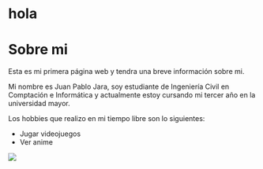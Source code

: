 # hola
<!DOCTYPE html> <!-- Indica que este documento es HTML5 -->
<html> <!-- Inicio del documento HTML -->
<head> <!Cabecera: aquí va la configuración de la página -->
<meta charset="UTF-8"> <!-- Permite usar caracteres especiales como tildes y ñ -->
<title>Mi primera página</title> <!-- Título que aparece en la pestaña del navegador -->
 <link rel="icon" type="https://occ-0-8407-2219.1.nflxso.net/dnm/api/v6/Z-WHgqd_TeJxSuha8aZ5WpyLcX8/AAAABfjFlp2knrovoWG6xA8-iLLO-4bb86YMqJWGhtNWKCdwcuTkYfrLxLi-Rd83YMp4KpzpBvv3_32kFtMclVF8rKCh2v9CZ9DVLc4S.jpg?r=4d8">
<link rel="shortcut icon" href="https://occ-0-8407-2219.1.nflxso.net/dnm/api/v6/Z-WHgqd_TeJxSuha8aZ5WpyLcX8/AAAABfjFlp2knrovoWG6xA8-iLLO-4bb86YMqJWGhtNWKCdwcuTkYfrLxLi-Rd83YMp4KpzpBvv3_32kFtMclVF8rKCh2v9CZ9DVLc4S.jpg?r=4d8"> 
</head>
<body> <!Cuerpo: todo lo que el usuario verá en la página -->
<h1>Sobre mi</h1> <!-- Encabezado principal -->
<p>Esta es mi primera página web y tendra una breve información sobre mi.</p> <!-- Un párrafo de texto -->
<p>Mi nombre es Juan Pablo Jara, soy estudiante de Ingeniería Civil en Comptación e Informática y actualmente
estoy cursando mi tercer año en la universidad mayor.</p>
<p>Los hobbies que realizo en mi tiempo libre son lo siguientes: </p> 

<ul>
<li>Jugar videojuegos</li>
<li>Ver anime</li>
  </ul>
<img src="https://occ-0-8407-2219.1.nflxso.net/dnm/api/v6/Z-WHgqd_TeJxSuha8aZ5WpyLcX8/AAAABfjFlp2knrovoWG6xA8-iLLO-4bb86YMqJWGhtNWKCdwcuTkYfrLxLi-Rd83YMp4KpzpBvv3_32kFtMclVF8rKCh2v9CZ9DVLc4S.jpg?r=4d8">
</body>
</html> <!-- Fin del documento HTML -->
